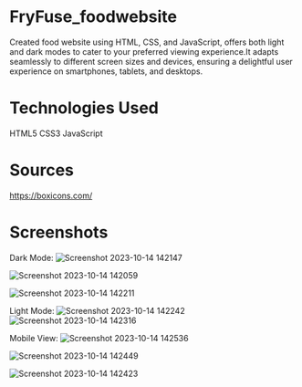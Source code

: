 # FryFuse_foodwebsite
Created food website using HTML, CSS, and JavaScript, offers both light and dark modes to cater to your preferred viewing experience.It adapts seamlessly to different screen sizes and devices, ensuring a delightful user experience on smartphones, tablets, and desktops.

# Technologies Used
HTML5 CSS3 JavaScript

# Sources
https://boxicons.com/
# Screenshots
Dark Mode:
![Screenshot 2023-10-14 142147](https://github.com/surajnimbalkar07/FryFuse_foodwebsite/assets/136218136/e9ba4c1d-d9c1-44e6-ab9d-ae541336e912)

![Screenshot 2023-10-14 142059](https://github.com/surajnimbalkar07/FryFuse_foodwebsite/assets/136218136/fe88c0a6-0052-42d6-bad5-ac0bbd233e55)

![Screenshot 2023-10-14 142211](https://github.com/surajnimbalkar07/FryFuse_foodwebsite/assets/136218136/951bf57a-8bcd-47a9-a66f-24166da8fd43)

Light Mode:
![Screenshot 2023-10-14 142242](https://github.com/surajnimbalkar07/FryFuse_foodwebsite/assets/136218136/dc3fc993-d601-402c-a858-ecee06ced93c)
![Screenshot 2023-10-14 142316](https://github.com/surajnimbalkar07/FryFuse_foodwebsite/assets/136218136/0b935d51-2cea-4b10-9578-8d16a7f61eb0)


Mobile View:
![Screenshot 2023-10-14 142536](https://github.com/surajnimbalkar07/FryFuse_foodwebsite/assets/136218136/6c00a21e-5e0d-474e-b109-ae782299a297)

![Screenshot 2023-10-14 142449](https://github.com/surajnimbalkar07/FryFuse_foodwebsite/assets/136218136/a9ff6147-bc24-4c99-8a55-519d736acc56)

![Screenshot 2023-10-14 142423](https://github.com/surajnimbalkar07/FryFuse_foodwebsite/assets/136218136/18e3aaa7-cad9-4f2f-b7c1-d078073c47b1)
